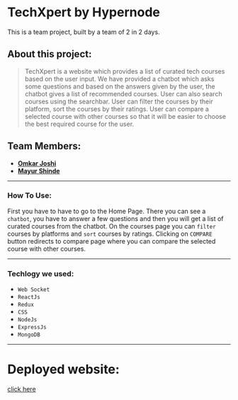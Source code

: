 # TechXpert by Hypernode

This is a team project, built by a team of 2 in 2 days.

## About this project: 

> TechXpert is a website which provides a list of curated tech courses based on the user input.
> We have provided a chatbot which asks some questions and based on the answers given by the user, the chatbot gives a list of recommended courses.
> User can also search courses using the searchbar.
> User can filter the courses by their platform, sort the courses by their ratings.
> User can compare a selected course with other courses so that it will be easier to choose the best required course for the user.

## Team Members:

- [**Omkar Joshi**](https://github.com/omjoshi29)
- [**Mayur Shinde**](https://github.com/mayur-ms-2310)

---

### How To Use:

First you have to have to go to the Home Page. There you can see a `chatbot`, you have to answer a few questions and then you will get a list of curated courses from the chatbot. On the courses page you can `filter` courses by platforms and `sort` courses by ratings. Clicking on `COMPARE` button redirects to compare page where you can compare the selected course with other courses.

---

### Techlogy we used:

- `Web Socket`
- `ReactJs` 
- `Redux`
- `CSS`
- `NodeJs`
- `ExpressJs`
- `MongoDB`

---

# Deployed website:
[click here](https://techxpert.netlify.app/)
